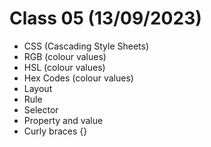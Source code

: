 # Class 05 (13/09/2023)

- CSS (Cascading Style Sheets)
- RGB (colour values)
- HSL (colour values)
- Hex Codes (colour values)
- Layout
- Rule
- Selector
- Property and value
- Curly braces {}
